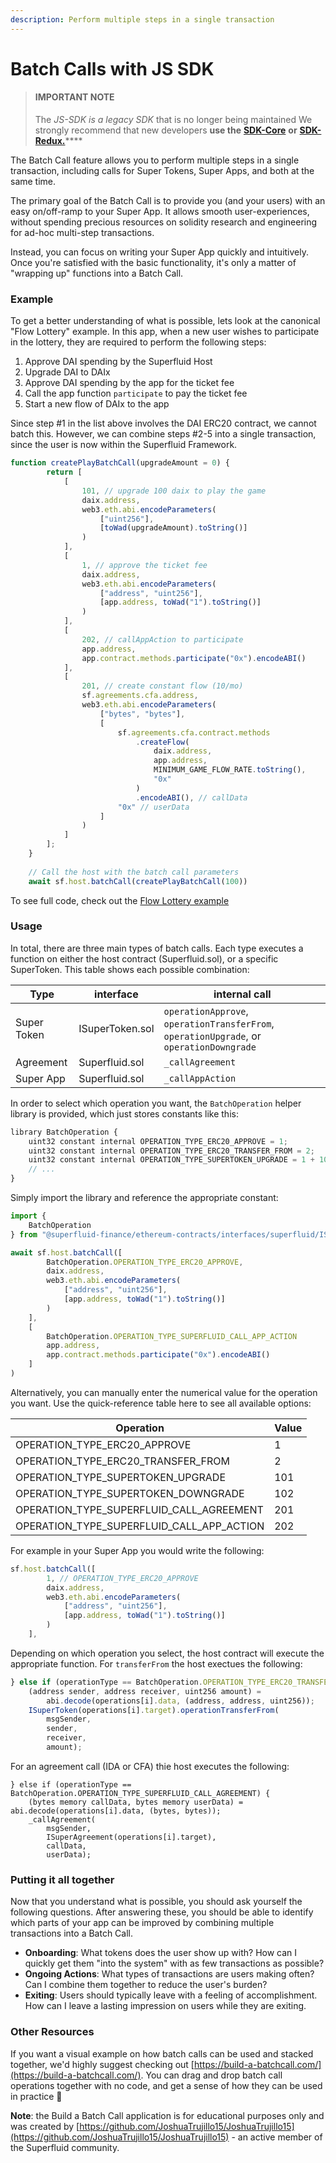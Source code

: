```yaml
---
description: Perform multiple steps in a single transaction
---
```


# Batch Calls with JS SDK

> #### IMPORTANT NOTE
>
> The _JS-SDK is a legacy SDK_ that is no longer being maintained We strongly recommend that new developers **use the** [**SDK-Core**](broken-reference) **or** [**SDK-Redux.**](https://www.npmjs.com/package/@superfluid-finance/sdk-redux)\*\*\*\*

The Batch Call feature allows you to perform multiple steps in a single transaction, including calls for Super Tokens, Super Apps, and both at the same time.

The primary goal of the Batch Call is to provide you (and your users) with an easy on/off-ramp to your Super App. It allows smooth user-experiences, without spending precious resources on solidity research and engineering for ad-hoc multi-step transactions.

Instead, you can focus on writing your Super App quickly and intuitively. Once you're satisfied with the basic functionality, it's only a matter of "wrapping up" functions into a Batch Call.

### Example

To get a better understanding of what is possible, lets look at the canonical "Flow Lottery" example. In this app, when a new user wishes to participate in the lottery, they are required to perform the following steps:

1. Approve DAI spending by the Superfluid Host
2. Upgrade DAI to DAIx
3. Approve DAI spending by the app for the ticket fee
4. Call the app function `participate` to pay the ticket fee
5. Start a new flow of DAIx to the app

Since step #1 in the list above involves the DAI ERC20 contract, we cannot batch this. However, we can combine steps #2-5 into a single transaction, since the user is now within the Superfluid Framework.

```javascript
function createPlayBatchCall(upgradeAmount = 0) {
        return [
            [
                101, // upgrade 100 daix to play the game
                daix.address,
                web3.eth.abi.encodeParameters(
                    ["uint256"],
                    [toWad(upgradeAmount).toString()]
                )
            ],
            [
                1, // approve the ticket fee
                daix.address,
                web3.eth.abi.encodeParameters(
                    ["address", "uint256"],
                    [app.address, toWad("1").toString()]
                )
            ],
            [
                202, // callAppAction to participate
                app.address,
                app.contract.methods.participate("0x").encodeABI()
            ],
            [
                201, // create constant flow (10/mo)
                sf.agreements.cfa.address,
                web3.eth.abi.encodeParameters(
                    ["bytes", "bytes"],
                    [
                        sf.agreements.cfa.contract.methods
                            .createFlow(
                                daix.address,
                                app.address,
                                MINIMUM_GAME_FLOW_RATE.toString(),
                                "0x"
                            )
                            .encodeABI(), // callData
                        "0x" // userData
                    ]
                )
            ]
        ];
    }
    
    // Call the host with the batch call parameters
    await sf.host.batchCall(createPlayBatchCall(100))
```

To see full code, check out the [Flow Lottery example](https://github.com/superfluid-finance/protocol-monorepo/blob/0e2a60fc31ba4f62c024290747dc6775dc19a978/examples/flowlottery/test/LotterySuperApp.test.js#L88)

### Usage

In total, there are three main types of batch calls. Each type executes a function on either the host contract (Superfluid.sol), or a specific SuperToken. This table shows each possible combination:

| Type        | interface       | internal call                                                                            |
| ----------- | --------------- | ---------------------------------------------------------------------------------------- |
| Super Token | ISuperToken.sol | `operationApprove`, `operationTransferFrom`, `operationUpgrade`, or `operationDowngrade` |
| Agreement   | Superfluid.sol  | `_callAgreement`                                                                         |
| Super App   | Superfluid.sol  | `_callAppAction`                                                                         |

In order to select which operation you want, the `BatchOperation` helper library is provided, which just stores constants like this:

```javascript
library BatchOperation {
    uint32 constant internal OPERATION_TYPE_ERC20_APPROVE = 1;
    uint32 constant internal OPERATION_TYPE_ERC20_TRANSFER_FROM = 2;
    uint32 constant internal OPERATION_TYPE_SUPERTOKEN_UPGRADE = 1 + 100;
    // ...
}
```

Simply import the library and reference the appropriate constant:

```javascript
import {
    BatchOperation
} from "@superfluid-finance/ethereum-contracts/interfaces/superfluid/ISuperfluid.sol";

await sf.host.batchCall([
        BatchOperation.OPERATION_TYPE_ERC20_APPROVE,
        daix.address,
        web3.eth.abi.encodeParameters(
            ["address", "uint256"],
            [app.address, toWad("1").toString()]
        )
    ],
    [
        BatchOperation.OPERATION_TYPE_SUPERFLUID_CALL_APP_ACTION
        app.address,
        app.contract.methods.participate("0x").encodeABI()
    ]
)
```

Alternatively, you can manually enter the numerical value for the operation you want. Use the quick-reference table here to see all available options:

| Operation                                      | Value |
| ---------------------------------------------- | ----- |
| OPERATION\_TYPE\_ERC20\_APPROVE                | 1     |
| OPERATION\_TYPE\_ERC20\_TRANSFER\_FROM         | 2     |
| OPERATION\_TYPE\_SUPERTOKEN\_UPGRADE           | 101   |
| OPERATION\_TYPE\_SUPERTOKEN\_DOWNGRADE         | 102   |
| OPERATION\_TYPE\_SUPERFLUID\_CALL\_AGREEMENT   | 201   |
| OPERATION\_TYPE\_SUPERFLUID\_CALL\_APP\_ACTION | 202   |

For example in your Super App you would write the following:

```javascript
sf.host.batchCall([
        1, // OPERATION_TYPE_ERC20_APPROVE
        daix.address,
        web3.eth.abi.encodeParameters(
            ["address", "uint256"],
            [app.address, toWad("1").toString()]
        )
    ],
```

Depending on which operation you select, the host contract will execute the appropriate function. For `transferFrom` the host exectues the following:

```javascript
} else if (operationType == BatchOperation.OPERATION_TYPE_ERC20_TRANSFER_FROM) {
    (address sender, address receiver, uint256 amount) =
        abi.decode(operations[i].data, (address, address, uint256));
    ISuperToken(operations[i].target).operationTransferFrom(
        msgSender,
        sender,
        receiver,
        amount);
```

For an agreement call (IDA or CFA) thie host executes the following:

```
} else if (operationType == BatchOperation.OPERATION_TYPE_SUPERFLUID_CALL_AGREEMENT) {
    (bytes memory callData, bytes memory userData) = abi.decode(operations[i].data, (bytes, bytes));
    _callAgreement(
        msgSender,
        ISuperAgreement(operations[i].target),
        callData,
        userData);
```

### Putting it all together

Now that you understand what is possible, you should ask yourself the following questions. After answering these, you should be able to identify which parts of your app can be improved by combining multiple transactions into a Batch Call.

* **Onboarding**: What tokens does the user show up with? How can I quickly get them "into the system" with as few transactions as possible?
* **Ongoing Actions**: What types of transactions are users making often? Can I combine them together to reduce the user's burden?
* **Exiting**: Users should typically leave with a feeling of accomplishment. How can I leave a lasting impression on users while they are exiting.

### Other Resources

If you want a visual example on how batch calls can be used and stacked together, we'd highly suggest checking out [https://build-a-batchcall.com/](https://build-a-batchcall.com/). You can drag and drop batch call operations together with no code, and get a sense of how they can be used in practice 🤯

**Note**: the Build a Batch Call application is for educational purposes only and was created by [https://github.com/JoshuaTrujillo15/JoshuaTrujillo15](https://github.com/JoshuaTrujillo15/JoshuaTrujillo15) - an active member of the Superfluid community.
